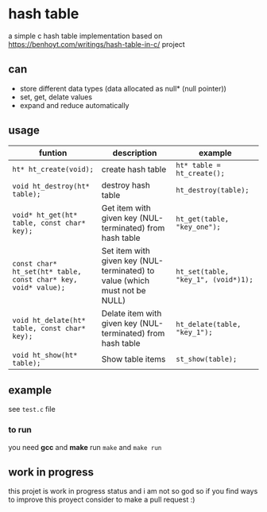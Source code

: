 # hash table
a simple c hash table implementation based on https://benhoyt.com/writings/hash-table-in-c/ project
## can
* store different data types (data allocated as null* (null pointer))
* set, get, delate values
* expand and reduce automatically

## usage
funtion | description | example
------- | ----------- | -------
`ht* ht_create(void);` | create hash table | `ht* table = ht_create();`
`void ht_destroy(ht* table);` | destroy hash table | `ht_destroy(table);`
`void* ht_get(ht* table, const char* key);`| Get item with given key (NUL-terminated) from hash table | `ht_get(table, "key_one");`
`const char* ht_set(ht* table, const char* key, void* value);`| Set item with given key (NUL-terminated) to value (which must not be NULL) | `ht_set(table, "key_1", (void*)1);`
`void ht_delate(ht* table, const char* key);` | Delate item with given key (NUL-terminated) from hash table | `ht_delate(table, "key_1");`
`void ht_show(ht* table);` | Show table items | `st_show(table);`

## example
see `test.c` file 
### to run
you need **gcc** and **make**
run `make` and `make run`

## work in progress
this projet is work in progress status and i am not so god so if you find ways to improve this proyect consider to make a pull request :)